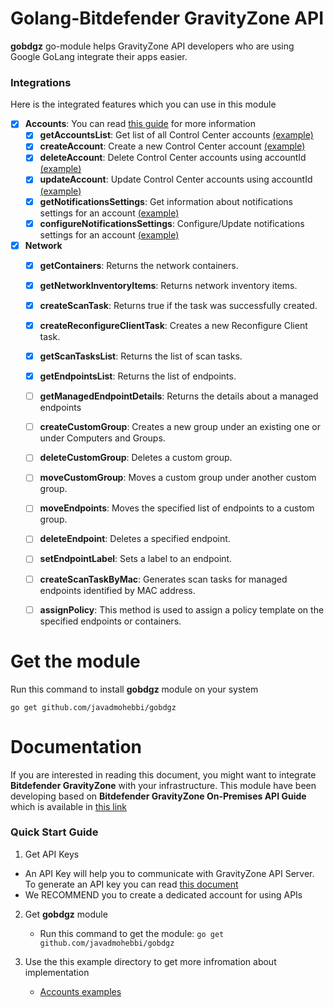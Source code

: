 # Golang-Bitdefender GravityZone API
**gobdgz** go-module helps GravityZone API developers who are using Google GoLang integrate their apps easier.

### Integrations
Here is the integrated features which you can use in this module
- [x] **Accounts**: You can read [this guide](http://download.bitdefender.com/business/API/Bitdefender_GravityZone_On-Premises_APIGuide_enUS.pdf#page=11&zoom=100,33,112) for more information
    - [x] **getAccountsList**: Get list of all Control Center accounts [(example)](https://github.com/javadmohebbi/gobdgz/blob/abef6a486f9f048261ee70d33246ebad2dd1f111/example/accounts/main.go#L72)
    - [x] **createAccount**: Create a new Control Center account [(example)](https://github.com/javadmohebbi/gobdgz/blob/abef6a486f9f048261ee70d33246ebad2dd1f111/example/accounts/main.go#L87)
    - [x] **deleteAccount**: Delete Control Center accounts using accountId [(example)](https://github.com/javadmohebbi/gobdgz/blob/abef6a486f9f048261ee70d33246ebad2dd1f111/example/accounts/main.go#L249)
    - [x] **updateAccount**: Update Control Center accounts using accountId [(example)](https://github.com/javadmohebbi/gobdgz/blob/abef6a486f9f048261ee70d33246ebad2dd1f111/example/accounts/main.go#L124)
    - [x] **getNotificationsSettings**: Get information about notifications settings for an account [(example)](https://github.com/javadmohebbi/gobdgz/blob/abef6a486f9f048261ee70d33246ebad2dd1f111/example/accounts/main.go#L167)
    - [x] **configureNotificationsSettings**: Configure/Update notifications settings for an account [(example)](https://github.com/javadmohebbi/gobdgz/blob/abef6a486f9f048261ee70d33246ebad2dd1f111/example/accounts/main.go#L193)

- [x] **Network**
    - [x] **getContainers**: Returns the network containers.
    - [x] **getNetworkInventoryItems**: Returns network inventory items.
    - [x] **createScanTask**: Returns true if the task was successfully created.
    - [x] **createReconfigureClientTask**: Creates a new Reconfigure Client task.
    - [x] **getScanTasksList**: Returns the list of scan tasks.
    - [x] **getEndpointsList**: Returns the list of endpoints.
    - [ ] **getManagedEndpointDetails**: Returns the details about a managed endpoints
    - [ ] **createCustomGroup**: Creates a new group under an existing one or under Computers and Groups.
    - [ ] **deleteCustomGroup**: Deletes a custom group.
    - [ ] **moveCustomGroup**: Moves a custom group under another custom group.
    - [ ] **moveEndpoints**: Moves the specified list of endpoints to a custom group.
    - [ ] **deleteEndpoint**: Deletes a specified endpoint.
    - [ ] **setEndpointLabel**: Sets a label to an endpoint.
    - [ ] **createScanTaskByMac**: Generates scan tasks for managed endpoints identified by MAC address.
    - [ ] **assignPolicy**: This method is used to assign a policy template on the specified endpoints or containers.


# Get the module
Run this command to install **gobdgz** module on your system
```
go get github.com/javadmohebbi/gobdgz
```


# Documentation
If you are interested in reading this document, you might want to integrate **Bitdefender GravityZone** with your infrastructure. This module have been developing based on **Bitdefender GravityZone On-Premises API Guide** which is available in [this link](http://download.bitdefender.com/business/API/Bitdefender_GravityZone_On-Premises_APIGuide_enUS.pdf)

### Quick Start Guide
1. Get API Keys
- An API Key will help you to communicate with GravityZone API Server. To generate an API key you can read [this document](http://download.bitdefender.com/business/API/Bitdefender_GravityZone_On-Premises_APIGuide_enUS.pdf#page=7&zoom=100,33,85)
- We RECOMMEND you to create a dedicated account for using APIs
2. Get **gobdgz** module
    - Run this command to get the module: ```go get github.com/javadmohebbi/gobdgz```

3. Use the this example directory to get more infromation about implementation
    - [Accounts examples](example/accounts)
